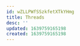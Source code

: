 ```yaml
---
id: wZLLPWfSSzkfetXTkYHmg
title: Threads
desc: ''
updated: 1639759165198
created: 1639759165198
---
```


